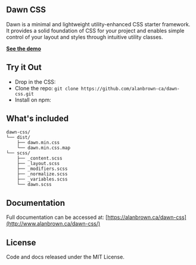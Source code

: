 ## Dawn CSS
Dawn is a minimal and lightweight utility-enhanced CSS starter framework. It provides a solid foundation of CSS for your project and enables simple control of your layout and styles through intuitive utility classes.

[**See the demo**](https://www.alanbrown.ca/dawn-css/)

## Try it Out
- Drop in the CSS:
- Clone the repo: `git clone https://github.com/alanbrown-ca/dawn-css.git`
- Install on npm:

## What's included
```
dawn-css/
└── dist/
    ├── dawn.min.css
    └── dawn.min.css.map
└── scss/
    ├── _content.scss
    ├── _layout.scss
    ├── _modifiers.scss
    ├── _normalize.scss
    ├── _variables.scss
    └── dawn.scss
```

## Documentation
Full documentation can be accessed at: [https://alanbrown.ca/dawn-css](http://www.alanbrown.ca/dawn-css/)

## License
Code and docs released under the MIT License.
